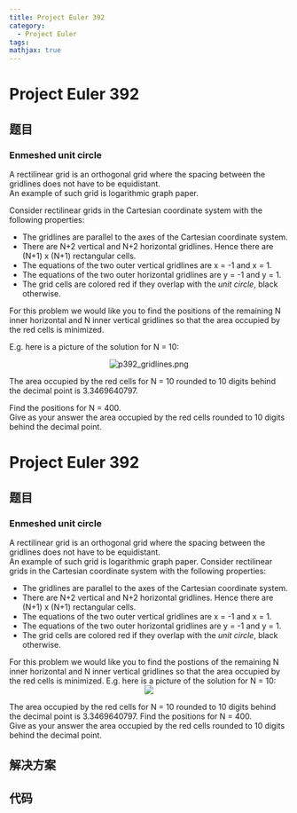 ```yaml
---
title: Project Euler 392
category:
  - Project Euler
tags:
mathjax: true
---
```

<escape><!-- more --></escape>
    
# Project Euler 392
## 题目
### Enmeshed unit circle



A rectilinear grid is an orthogonal grid where the spacing between the gridlines does not have to be equidistant.<br />
An example of such grid is logarithmic graph paper.


Consider rectilinear grids in the Cartesian coordinate system with the following properties:<br /><ul><li>The gridlines are parallel to the axes of the Cartesian coordinate system.</li><li>There are N+2 vertical and N+2 horizontal gridlines. Hence there are (N+1) x (N+1) rectangular cells.</li><li>The equations of the two outer vertical gridlines are x = -1 and x = 1.</li><li>The equations of the two outer horizontal gridlines are y = -1 and y = 1.</li><li>The grid cells are colored red if they overlap with the <dfn title="The unit circle is the circle that has radius 1 and is centered at the origin">unit circle</dfn>, black otherwise.</li></ul>For this problem we would like you to find the positions of the remaining N inner horizontal and N inner vertical gridlines so that the area occupied by the red cells is minimized.


E.g. here is a picture of the solution for N = 10:
<p align="center">
<img src="project/images/p392_gridlines.png" alt="p392_gridlines.png" />


The area occupied by the red cells for N = 10 rounded to 10 digits behind the decimal point is 3.3469640797.


Find the positions for N = 400.<br /> 
Give as your answer the area occupied by the red cells rounded to 10 digits behind the decimal point.




# Project Euler 392
## 题目
### Enmeshed unit circle

A rectilinear grid is an orthogonal grid where the spacing between the gridlines does not have to be equidistant.<br>An example of such grid is logarithmic graph paper.
Consider rectilinear grids in the Cartesian coordinate system with the following properties:
<ul>
<li>The gridlines are parallel to the axes of the Cartesian coordinate system.</li>
<li>There are N+2 vertical and N+2 horizontal gridlines. Hence there are (N+1) x (N+1) rectangular cells.</li>
<li>The equations of the two outer vertical gridlines are x = -1 and x = 1.</li>
<li>The equations of the two outer horizontal gridlines are y = -1 and y = 1.</li>
<li>The grid cells are colored red if they overlap with the <dfn title="The unit circle is the circle that has radius 1 and is centered at the origin">unit circle</dfn>, black otherwise.</li>
</ul>
For this problem we would like you to find the postions of the remaining N inner horizontal and N inner vertical gridlines so that the area occupied by the red cells is minimized.
E.g. here is a picture of the solution for N = 10:
<center><img src="https://projecteuler.net/project/images/p392_gridlines.png"></center>

The area occupied by the red cells for N = 10 rounded to 10 digits behind the decimal point is 3.3469640797.
Find the positions for N = 400.<br>Give as your answer the area occupied by the red cells rounded to 10 digits behind the decimal point.


## 解决方案


## 代码


